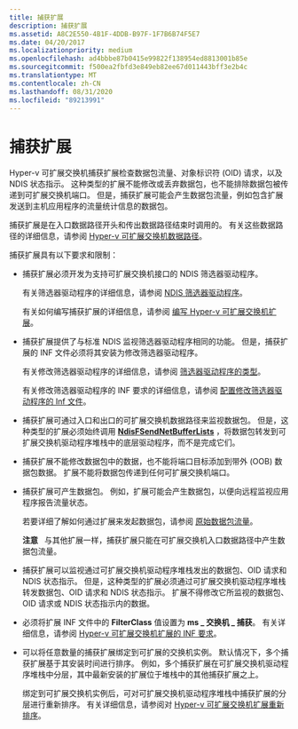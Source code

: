 ```yaml
---
title: 捕获扩展
description: 捕获扩展
ms.assetid: A8C2E550-4B1F-4DDB-B97F-1F7B6B74F5E7
ms.date: 04/20/2017
ms.localizationpriority: medium
ms.openlocfilehash: ad4bbbe87b0415e99822f138954ed8813001b85e
ms.sourcegitcommit: f500ea2fbfd3e849eb82ee67d011443bff3e2b4c
ms.translationtype: MT
ms.contentlocale: zh-CN
ms.lasthandoff: 08/31/2020
ms.locfileid: "89213991"
---
```

# <a name="capturing-extensions"></a>捕获扩展


Hyper-v 可扩展交换机捕获扩展检查数据包流量、对象标识符 (OID) 请求，以及 NDIS 状态指示。 这种类型的扩展不能修改或丢弃数据包，也不能排除数据包被传递到可扩展交换机端口。 但是，捕获扩展可能会产生数据包流量，例如包含扩展发送到主机应用程序的流量统计信息的数据包。

捕获扩展是在入口数据路径开头和传出数据路径结束时调用的。 有关这些数据路径的详细信息，请参阅 [Hyper-v 可扩展交换机数据路径](hyper-v-extensible-switch-data-path.md)。

捕获扩展具有以下要求和限制：

-   捕获扩展必须开发为支持可扩展交换机接口的 NDIS 筛选器驱动程序。

    有关筛选器驱动程序的详细信息，请参阅 [NDIS 筛选器驱动程序](./roadmap-for-developing-ndis-filter-drivers.md)。

    有关如何编写捕获扩展的详细信息，请参阅 [编写 Hyper-v 可扩展交换机扩展](writing-hyper-v-extensible-switch-extensions.md)。

-   捕获扩展提供了与标准 NDIS 监视筛选器驱动程序相同的功能。 但是，捕获扩展的 INF 文件必须将其安装为修改筛选器驱动程序。

    有关修改筛选器驱动程序的详细信息，请参阅 [筛选器驱动程序的类型](types-of-filter-drivers.md)。

    有关修改筛选器驱动程序的 INF 要求的详细信息，请参阅 [配置修改筛选器驱动程序的 Inf 文件](configuring-an-inf-file-for-a-modifying-filter-driver.md)。

-   捕获扩展可通过入口和出口的可扩展交换机数据路径来监视数据包。 但是，这种类型的扩展必须始终调用 [**NdisFSendNetBufferLists**](/windows-hardware/drivers/ddi/ndis/nf-ndis-ndisfsendnetbufferlists) ，将数据包转发到可扩展交换机驱动程序堆栈中的底层驱动程序，而不是完成它们。

-   捕获扩展不能修改数据包中的数据，也不能将端口目标添加到带外 (OOB) 数据包数据。 扩展不能将数据包传递到任何可扩展交换机端口。

-   捕获扩展可产生数据包。 例如，扩展可能会产生数据包，以便向远程监视应用程序报告流量状态。

    若要详细了解如何通过扩展来发起数据包，请参阅 [原始数据包流量](originating-packet-traffic.md)。

    **注意**   与其他扩展一样，捕获扩展只能在可扩展交换机入口数据路径中产生数据包流量。

     

-   捕获扩展可以监视通过可扩展交换机驱动程序堆栈发出的数据包、OID 请求和 NDIS 状态指示。 但是，这种类型的扩展必须通过可扩展交换机驱动程序堆栈转发数据包、OID 请求和 NDIS 状态指示。 扩展不得修改它所监视的数据包、OID 请求或 NDIS 状态指示内的数据。

-   必须将扩展 INF 文件中的 **FilterClass** 值设置为 **ms \_ 交换机 \_ 捕获**。 有关详细信息，请参阅 [Hyper-v 可扩展交换机扩展的 INF 要求](inf-requirements-for-hyper-v-extensions.md)。

-   可以将任意数量的捕获扩展绑定到可扩展的交换机实例。 默认情况下，多个捕获扩展基于其安装时间进行排序。 例如，多个捕获扩展在可扩展交换机驱动程序堆栈中分层，其中最新安装的扩展位于堆栈中的其他捕获扩展之上。

    绑定到可扩展交换机实例后，可对可扩展交换机驱动程序堆栈中捕获扩展的分层进行重新排序。 有关详细信息，请参阅对 [Hyper-v 可扩展交换机扩展重新排序](reordering-hyper-v-extensibility-switch-extensions.md)。

 

